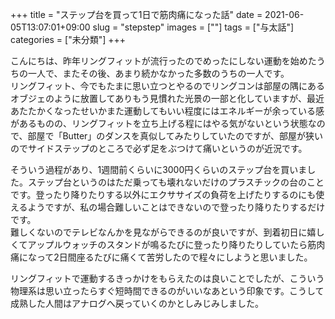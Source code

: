 +++
title = "ステップ台を買って1日で筋肉痛になった話"
date = 2021-06-05T13:07:01+09:00
slug = "stepstep"
images = [""]
tags = ["与太話"]
categories = ["未分類"]
+++

こんにちは、昨年リングフィットが流行ったのでめったにしない運動を始めたうちの一人で、またその後、あまり続かなかった多数のうちの一人です。  
リングフィット、今でもたまに思い立つとやるのでリングコンは部屋の隅にあるオブジェのように放置してありもう見慣れた光景の一部と化していますが、最近あたたかくなったせいかまた運動してもいい程度にはエネルギーが余っている感があるものの、リングフィットを立ち上げる程にはやる気がないという状態なので、部屋で「Butter」のダンスを真似してみたりしていたのですが、部屋が狭いのでサイドステップのところで必ず足をぶつけて痛いというのが近況です。 
<!--more--> 

そういう過程があり、1週間前くらいに3000円くらいのステップ台を買いました。ステップ台というのはただ乗っても壊れないだけのプラスチックの台のことです。登ったり降りたりする以外にエクササイズの負荷を上げたりするのにも使えるようですが、私の場合難しいことはできないので登ったり降りたりするだけです。  
難しくないのでテレビなんかを見ながらできるのが良いですが、到着初日に嬉しくてアップルウォッチのスタンドが鳴るたびに登ったり降りたりしていたら筋肉痛になって2日間座るたびに痛くて苦労したので程々にしようと思いました。  

リングフィットで運動するきっかけをもらえたのは良いことでしたが、こういう物理系は思い立ったらすぐ短時間できるのがいいなあという印象です。こうして成熟した人間はアナログへ戻っていくのかとしみじみしました。  